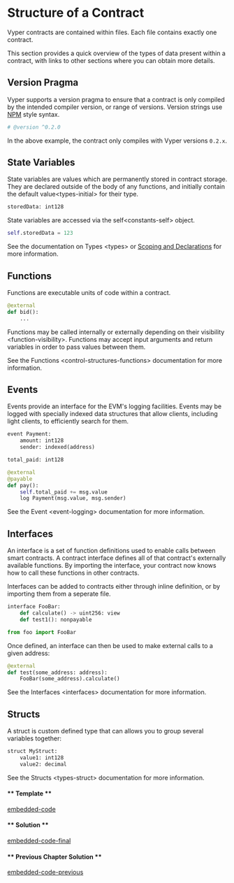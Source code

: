 # Structure of a Contract

Vyper contracts are contained within files. Each file contains exactly
one contract.

This section provides a quick overview of the types of data present
within a contract, with links to other sections where you can obtain
more details.

## Version Pragma

Vyper supports a version pragma to ensure that a contract is only
compiled by the intended compiler version, or range of versions. Version
strings use [NPM](https://docs.npmjs.com/misc/semver) style syntax.

```python
# @version ^0.2.0
```

In the above example, the contract only compiles with Vyper versions
`0.2.x`.

## State Variables

State variables are values which are permanently stored in contract
storage. They are declared outside of the body of any functions, and
initially contain the default value\<types-initial\> for their type.

```python
storedData: int128
```

State variables are accessed via the self\<constants-self\> object.

```python
self.storedData = 123
```

See the documentation on Types \<types\> or [Scoping and
Declarations](scoping) for more information.

## Functions

Functions are executable units of code within a contract.

```python
@external
def bid():
    ...
```

Functions may be called internally or externally depending on their
visibility \<function-visibility\>. Functions may accept input arguments
and return variables in order to pass values between them.

See the Functions \<control-structures-functions\> documentation for
more information.

## Events

Events provide an interface for the EVM's logging facilities. Events may
be logged with specially indexed data structures that allow clients,
including light clients, to efficiently search for them.

```python
event Payment:
    amount: int128
    sender: indexed(address)

total_paid: int128

@external
@payable
def pay():
    self.total_paid += msg.value
    log Payment(msg.value, msg.sender)
```

See the Event \<event-logging\> documentation for more information.

## Interfaces

An interface is a set of function definitions used to enable calls
between smart contracts. A contract interface defines all of that
contract's externally available functions. By importing the interface,
your contract now knows how to call these functions in other contracts.

Interfaces can be added to contracts either through inline definition,
or by importing them from a seperate file.

```python
interface FooBar:
    def calculate() -> uint256: view
    def test1(): nonpayable
```

```python
from foo import FooBar
```

Once defined, an interface can then be used to make external calls to a
given address:

```python
@external
def test(some_address: address):
    FooBar(some_address).calculate()
```

See the Interfaces \<interfaces\> documentation for more information.

## Structs

A struct is custom defined type that can allows you to group several
variables together:

```python
struct MyStruct:
    value1: int128
    value2: decimal
```

See the Structs \<types-struct\> documentation for more information.

<!-- tabs:start -->

#### ** Template **

[embedded-code](../assets/1/1.1-template-code.vy ':include :type=code embed-template')

#### ** Solution **

[embedded-code-final](../assets/1/1.1-finished-code.vy ':include :type=code embed-final')

#### ** Previous Chapter Solution **

[embedded-code-previous](../assets/1/1.0-finished-code.vy ':include :type=code embed-previous')

<!-- tabs:end -->

